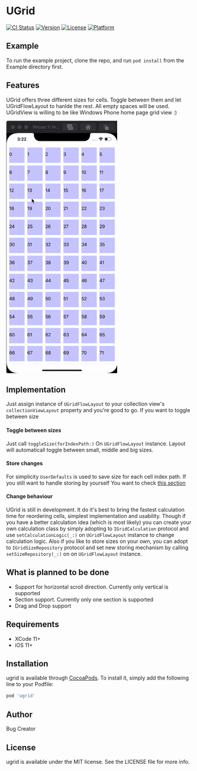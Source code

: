# UGrid

[![CI Status](https://img.shields.io/travis/semerjyan.aram@gmail.com/ugrid.svg?style=flat)](https://travis-ci.org/semerjyan.aram@gmail.com/ugrid)
[![Version](https://img.shields.io/cocoapods/v/ugrid.svg?style=flat)](https://cocoapods.org/pods/ugrid)
[![License](https://img.shields.io/cocoapods/l/ugrid.svg?style=flat)](https://cocoapods.org/pods/ugrid)
[![Platform](https://img.shields.io/cocoapods/p/ugrid.svg?style=flat)](https://cocoapods.org/pods/ugrid)

## Example

To run the example project, clone the repo, and run `pod install` from the Example directory first.

## Features
UGrid offers three different sizes for cells. Toggle between them and let UGridFlowLayout to hanlde the rest. All empty spaces will be used. UGridView is willing to be like Windows Phone home page grid view :)

<img src="https://github.com/AramSemerjyan/ugrid/blob/master/grid_view.gif" width="300" height="680"/>

## Implementation
Just assign instance of `UGridFlowLayout` to your collection view's `collectionViewLayout` property and you're good to go. If you want to toggle between size

#### Toggle between sizes
Just call `toggleSize(forIndexPath:)` On `UGridFlowLayout` instance. Layout will automaticall toggle between small, middle and big sizes.

#### Store changes
For simplicity `UserDefaults` is used to save size for each cell index path. If you still want to handle storing by yourself You want to check [this section](####-Change-behaviour)

#### Change behaviour
UGrid is still in development. It do it's best to bring the fastest calculation time for reordering cells, simplest implementation and usability. Though if you have a better calculation idea (which is most likely) you can create your own calculation class by simply adopting to `IGridCalculation` protocol and use `setCalculationLogic(_:)` on `UGridFlowLayout` instance to change calculation logic.
Also if you like to store sizes on your own, you can adopt to `IGridSizeRepository` protocol and set new storing mechanism by calling `setSizeRepository(_:)` on on `UGridFlowLayout` instance.

## What is planned to be done
* Support for horizontal scroll direction. Currently only vertical is supported
* Section support. Currently only one section is supported
* Drag and Drop support

## Requirements
* XCode 11+
* iOS 11+

## Installation

ugrid is available through [CocoaPods](https://cocoapods.org). To install
it, simply add the following line to your Podfile:

```ruby
pod 'ugrid'
```

## Author

Bug Creator

## License

ugrid is available under the MIT license. See the LICENSE file for more info.
